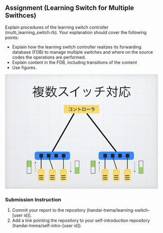 ## Assignment (Learning Switch for Multiple Swithces)

Explain procedures of the learning switch controller (multi_learning_switch.rb).  Your explanation should cover the following points:
* Explain how the learning switch controller realizes its forwarding database (FDB) to manage multiple switches and where on the source codes the operations are performed.
* Explain content in the FDB, including transitions of the content
* Use figures.

![](multi_learning_switch.jpeg)

### Submission Instruction

1. Commit your report to the repository (handai-trema/learning-switch-[user id]).
2. Add a link pointing the repository to your self-introduction repository (handai-trema/self-intro-[user id]).
